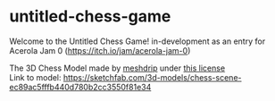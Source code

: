 # untitled-chess-game
Welcome to the Untitled Chess Game! in-development as an entry for Acerola Jam 0 (https://itch.io/jam/acerola-jam-0)

The 3D Chess Model made by [meshdrip](https://sketchfab.com/meshdrip) under [this license](https://creativecommons.org/licenses/by/4.0/)  
Link to model: https://sketchfab.com/3d-models/chess-scene-ec89ac5fffb440d780b2cc3550f81e34
